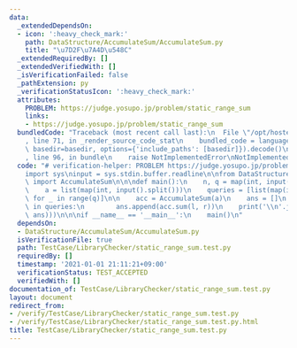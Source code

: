 ```yaml
---
data:
  _extendedDependsOn:
  - icon: ':heavy_check_mark:'
    path: DataStructure/AccumulateSum/AccumulateSum.py
    title: "\u7D2F\u7A4D\u548C"
  _extendedRequiredBy: []
  _extendedVerifiedWith: []
  _isVerificationFailed: false
  _pathExtension: py
  _verificationStatusIcon: ':heavy_check_mark:'
  attributes:
    PROBLEM: https://judge.yosupo.jp/problem/static_range_sum
    links:
    - https://judge.yosupo.jp/problem/static_range_sum
  bundledCode: "Traceback (most recent call last):\n  File \"/opt/hostedtoolcache/Python/3.9.6/x64/lib/python3.9/site-packages/onlinejudge_verify/documentation/build.py\"\
    , line 71, in _render_source_code_stat\n    bundled_code = language.bundle(stat.path,\
    \ basedir=basedir, options={'include_paths': [basedir]}).decode()\n  File \"/opt/hostedtoolcache/Python/3.9.6/x64/lib/python3.9/site-packages/onlinejudge_verify/languages/python.py\"\
    , line 96, in bundle\n    raise NotImplementedError\nNotImplementedError\n"
  code: "# verification-helper: PROBLEM https://judge.yosupo.jp/problem/static_range_sum\n\
    import sys\ninput = sys.stdin.buffer.readline\n\nfrom DataStructure.AccumulateSum.AccumulateSum\
    \ import AccumulateSum\n\n\ndef main():\n    n, q = map(int, input().split())\n\
    \    a = list(map(int, input().split()))\n    queries = [list(map(int, input().split()))\
    \ for _ in range(q)]\n\n    acc = AccumulateSum(a)\n    ans = []\n    for l, r\
    \ in queries:\n        ans.append(acc.sum(l, r))\n    print('\\n'.join(map(str,\
    \ ans)))\n\n\nif __name__ == '__main__':\n    main()\n"
  dependsOn:
  - DataStructure/AccumulateSum/AccumulateSum.py
  isVerificationFile: true
  path: TestCase/LibraryChecker/static_range_sum.test.py
  requiredBy: []
  timestamp: '2021-01-01 21:11:21+09:00'
  verificationStatus: TEST_ACCEPTED
  verifiedWith: []
documentation_of: TestCase/LibraryChecker/static_range_sum.test.py
layout: document
redirect_from:
- /verify/TestCase/LibraryChecker/static_range_sum.test.py
- /verify/TestCase/LibraryChecker/static_range_sum.test.py.html
title: TestCase/LibraryChecker/static_range_sum.test.py
---
```

